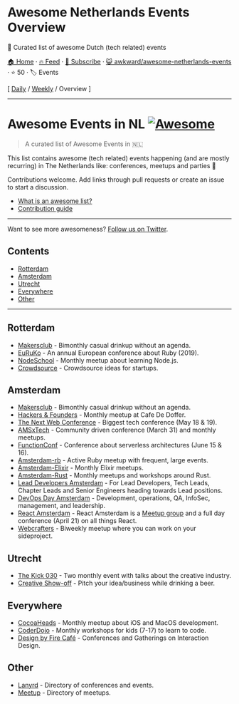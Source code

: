 # Awesome Netherlands Events Overview

🦄  Curated list of awesome Dutch (tech related) events

[🏠 Home](/README.md) · [🔥 Feed](https://test.trackawesomelist.com/awkward/awesome-netherlands-events/feed.xml) · [📮 Subscribe](https://trackawesomelist.us17.list-manage.com/subscribe?u=d2f0117aa829c83a63ec63c2f&id=36a103854c) · [😺 awkward/awesome-netherlands-events](https://github.com/awkward/awesome-netherlands-events/blob/master/README.md) · ⭐ 50 · 🏷️ Events

[ [Daily](/content/awkward/awesome-netherlands-events/README.md) / [Weekly](/content/awkward/awesome-netherlands-events/week/README.md) / Overview ]

---

# Awesome Events in NL [![Awesome](https://cdn.rawgit.com/sindresorhus/awesome/d7305f38d29fed78fa85652e3a63e154dd8e8829/media/badge.svg)](https://github.com/sindresorhus/awesome)

> A curated list of Awesome Events in 🇳🇱

This list contains awesome (tech related) events happening (and are mostly recurring) in The Netherlands like: conferences, meetups and parties 🎉

Contributions welcome. Add links through pull requests or create an issue to start a discussion.

*   [What is an awesome list?](https://github.com/sindresorhus/awesome)
*   [Contribution guide](https://github.com/awkward/awesome-netherlands-events/blob/master/README.md/contributing.md)

***

Want to see more awesomeness? [Follow us on Twitter](https://twitter.com/madeawkward).

## Contents

*   [Rotterdam](#rotterdam)
*   [Amsterdam](#amsterdam)
*   [Utrecht](#utrecht)
*   [Everywhere](#everywhere)
*   [Other](#other)

***

## Rotterdam

*   [Makersclub](http://makersclubrdam.com/) - Bimonthly casual drinkup without an agenda.
*   [EuRuKo](https://euruko2018.org/) - An annual European conference about Ruby (2019).
*   [NodeSchool](http://www.meetup.com/nodeschool-rotterdam/) - Monthly meetup about learning Node.js.
*   [Crowdsource](http://rdamsenieuwe.nl/thema/crowd-force) - Crowdsource ideas for startups.

## Amsterdam

*   [Makersclub](http://makersclubams.com/) - Bimonthly casual drinkup without an agenda.
*   [Hackers & Founders](https://www.meetup.com/Hackers-and-Founders-Amsterdam-NL/) - Monthly meetup at Cafe De Doffer.
*   [The Next Web Conference](https://thenextweb.com/conference) - Biggest tech conference (May 18 & 19).
*   [AMSxTech](http://amsxtech.com/) - Community driven conference (March 31) and monthly meetups.
*   [FunctionConf](https://functionconf.io/) - Conference about serverless architectures (June 15 & 16).
*   [Amsterdam-rb](https://www.meetup.com/amsterdam-rb/) - Active Ruby meetup with frequent, large events.
*   [Amsterdam-Elixir](https://www.meetup.com/Amsterdam-Elixir) - Monthly Elixir meetups.
*   [Amsterdam-Rust](https://www.meetup.com/Rust-Amsterdam) - Monthly meetups and workshops around Rust.
*   [Lead Developers Amsterdam](https://www.meetup.com/Lead-Developers-Amsterdam) - For Lead Developers, Tech Leads, Chapter Leads and Senior Engineers heading towards Lead positions.
*   [DevOps Day Amsterdam](https://www.devopsdays.org/events/2019-amsterdam/welcome/) - Development, operations, QA, InfoSec, management, and leadership.
*   [React Amsterdam](https://react.amsterdam) - React Amsterdam is a [Meetup group](https://www.meetup.com/React-Amsterdam/) and a full day conference (April 21) on all things React.
*   [Webcrafters](https://webcrafters.xyz) - Biweekly meetup where you can work on your sideproject.

## Utrecht

*   [The Kick 030](http://www.thekick030.nl) - Two monthly event with talks about the creative industry.
*   [Creative Show-off](http://creativeshowoff.nl) - Pitch your idea/business while drinking a beer.

## Everywhere

*   [CocoaHeads](https://www.meetup.com/CocoaHeadsNL/) - Monthly meetup about iOS and MacOS development.
*   [CoderDojo](https://coderdojo.nl) - Monthly workshops for kids (7-17) to learn to code.
*   [Design by Fire Café](https://www.designbyfire.nl) - Conferences and Gatherings on Interaction Design.

## Other

*   [Lanyrd](http://lanyrd.com/places/netherlands/) - Directory of conferences and events.
*   [Meetup](https://www.meetup.com/find/?allMeetups=false\&keywords=tech\&radius=100\&userFreeform=netherlands\&gcResults=Netherlands%3ANL%3Anull%3Anull%3Anull%3Anull%3Anull%3A52.132633%3A5.2912659999999505\&change=yes\&sort=member_count) - Directory of meetups.

